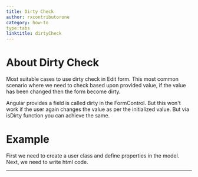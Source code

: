 ```yaml
---
title: Dirty Check
author: rxcontributorone
category: how-to
type:tabs
linktitle: dirtyCheck
---
```


# About Dirty Check
Most suitable cases to use dirty check in Edit form. This most common scenario where we need to check based upon provided value, if the value has been changed then the form become dirty. 

Angular provides a field is called dirty in the FormControl. But this won't work if the user again changes the value as per the initialized value. But via isDirty function you can achieve the same.

# Example

<data-scope scope="['decorator']">
First we need to create a user class and define properties in the model.
<div component="app-code" key="dirty-complete-model"></div> 
</data-scope>
<div component="app-code" key="dirty-complete-component"></div> 
Next, we need to write html code.
<div component="app-code" key="dirty-complete-html"></div> 
<div component="app-example-runner" ref-component="app-dirty-complete"></div>

***
